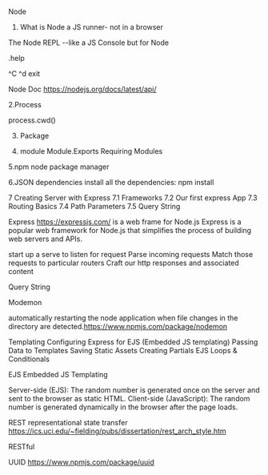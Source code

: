 Node

1. What is Node
   a JS runner- not in a browser

The Node REPL
--like a JS Console but for Node

.help

^C ^d exit

Node Doc
https://nodejs.org/docs/latest/api/

2.Process

process.cwd()

3. Package

4. module
   Module.Exports
   Requiring Modules

5.npm
node package manager

6.JSON
dependencies
install all the dependencies: npm install

7 Creating Server with Express
7.1 Frameworks
7.2 Our first express App
7.3 Routing Basics
7.4 Path Parameters
7.5 Query String

Express
https://expressjs.com/
is a web frame for Node.js
Express is a popular web framework for Node.js that simplifies the process of building web servers and APIs.

start up a serve to listen for request
Parse incoming requests
Match those requests to particular routers
Craft our http responses and associated content

Query String

Modemon

automatically restarting the node application when file changes in the directory are detected.https://www.npmjs.com/package/nodemon

Templating
Configuring Express for EJS (Embedded JS templating)
Passing Data to Templates
Saving Static Assets
Creating Partials
EJS Loops & Conditionals

EJS
Embedded JS Templating

Server-side (EJS): The random number is generated once on the server and sent to the browser as static HTML.
Client-side (JavaScript): The random number is generated dynamically in the browser after the page loads.

REST
representational state transfer
https://ics.uci.edu/~fielding/pubs/dissertation/rest_arch_style.htm

RESTful

UUID
https://www.npmjs.com/package/uuid
